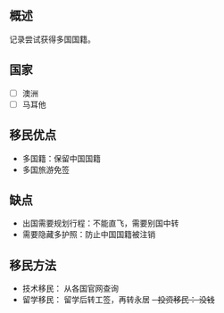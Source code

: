 ## 概述

记录尝试获得多国国籍。

## 国家

- [ ] 澳洲
- [ ] 马耳他

## 移民优点

- 多国籍：保留中国国籍
- 多国旅游免签

## 缺点

- 出国需要规划行程：不能直飞，需要别国中转
- 需要隐藏多护照：防止中国国籍被注销

## 移民方法

- 技术移民： 从各国官网查询
- 留学移民： 留学后转工签，再转永居
  ~~- 投资移民： 没钱~~
